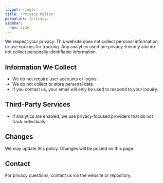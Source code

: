 ```yaml
---
layout: single
title: "Privacy Policy"
permalink: /privacy/
sidebar:
  nav: side
---
```


We respect your privacy. This website does not collect personal information or use cookies for tracking. Any analytics used are privacy-friendly and do not collect personally identifiable information.

## Information We Collect

- We do not require user accounts or logins.
- We do not collect or store personal data.
- If you contact us, your email will only be used to respond to your inquiry.

## Third-Party Services

- If analytics are enabled, we use privacy-focused providers that do not track individuals.

## Changes

We may update this policy. Changes will be posted on this page.

## Contact

For privacy questions, contact us via the website or repository.
